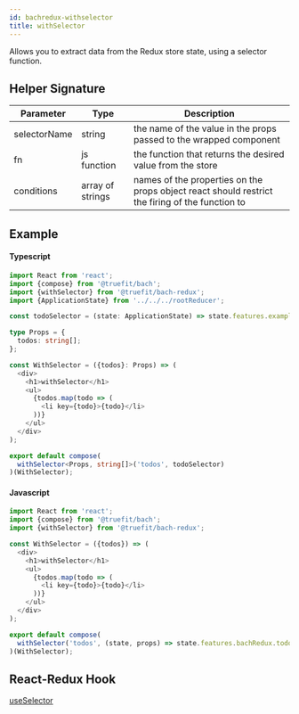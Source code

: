 ```yaml
---
id: bachredux-withselector
title: withSelector
---
```


Allows you to extract data from the Redux store state, using a selector function.

## Helper Signature

| Parameter    | Type             | Description                                                                                     |
| ------------ | ---------------- | ----------------------------------------------------------------------------------------------- |
| selectorName | string           | the name of the value in the props passed to the wrapped component                              |
| fn           | js function      | the function that returns the desired value from the store                                      |
| conditions   | array of strings | names of the properties on the props object react should restrict the firing of the function to |

## Example

#### Typescript

```Typescript
import React from 'react';
import {compose} from '@truefit/bach';
import {withSelector} from '@truefit/bach-redux';
import {ApplicationState} from '../../../rootReducer';

const todoSelector = (state: ApplicationState) => state.features.example.test;

type Props = {
  todos: string[];
};

const WithSelector = ({todos}: Props) => (
  <div>
    <h1>withSelector</h1>
    <ul>
      {todos.map(todo => (
        <li key={todo}>{todo}</li>
      ))}
    </ul>
  </div>
);

export default compose(
  withSelector<Props, string[]>('todos', todoSelector)
)(WithSelector);

```

#### Javascript

```Javascript
import React from 'react';
import {compose} from '@truefit/bach';
import {withSelector} from '@truefit/bach-redux';

const WithSelector = ({todos}) => (
  <div>
    <h1>withSelector</h1>
    <ul>
      {todos.map(todo => (
        <li key={todo}>{todo}</li>
      ))}
    </ul>
  </div>
);

export default compose(
  withSelector('todos', (state, props) => state.features.bachRedux.todo),
)(WithSelector);
```

## React-Redux Hook

[useSelector](https://react-redux.js.org/next/api/hooks#useselector)
